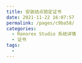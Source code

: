 ```yaml
---
title: 安装结点锁定证书
date: 2021-11-22 16:07:57
permalink: /pages/c9ba58/
categories:
  - Ranorex Studio 系统详情
  - 证书
tags:
  - 
---
```

